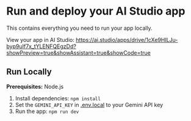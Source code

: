 # Run and deploy your AI Studio app

This contains everything you need to run your app locally.

View your app in AI Studio: https://ai.studio/apps/drive/1cXe9HILJu-byp9uIf7x_tYLENFQEgzDd?showPreview=true&showAssistant=true&showCode=true

## Run Locally

**Prerequisites:**  Node.js


1. Install dependencies:
   `npm install`
2. Set the `GEMINI_API_KEY` in [.env.local](.env.local) to your Gemini API key
3. Run the app:
   `npm run dev`
